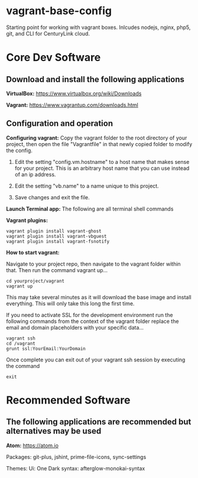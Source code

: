 # vagrant-base-config
Starting point for working with vagrant boxes. Inlcudes nodejs, nginx, php5, git, and CLI for CenturyLink cloud.


Core Dev Software
=======================

Download and install the following applications
------------

**VirtualBox:**
https://www.virtualbox.org/wiki/Downloads

**Vagrant:**
https://www.vagrantup.com/downloads.html

Configuration and operation
------------
**Configuring vagrant:**
Copy the vagrant folder to the root directory of your project, then open the file "Vagrantfile" in that newly copied folder to modify the config.

 1. Edit the setting "config.vm.hostname" to a host name that makes sense for your project. This is an arbitrary host name that you can use instead of an ip address.

 2. Edit the setting "vb.name" to a name unique to this project.

 3. Save changes and exit the file.

 **Launch Terminal app:**
 The following are all terminal shell commands

 **Vagrant plugins:**
 ```shell
 vagrant plugin install vagrant-ghost
 vagrant plugin install vagrant-vbguest
 vagrant plugin install vagrant-fsnotify
 ```

**How to start vagrant:**

Navigate to your project repo, then navigate to the vagrant folder within that. Then run the command vagrant up...
```shell
cd yourproject/vagrant
vagrant up
```
This may take several minutes as it will download the base image and install everything. This will only take this long the first time.

If you need to activate SSL for the development environment run the following commands from the context of the vagrant folder replace the email and domain placeholders with your specific data...
```shell
vagrant ssh
cd /vagrant
grunt ssl:YourEmail:YourDomain
```

Once complete you can exit out of your vagrant ssh session by executing the command
```shell
exit
```

Recommended Software
=======================

The following applications are recommended but alternatives may be used
------------

**Atom:**
https://atom.io

Packages:
git-plus,
jshint,
prime-file-icons,
sync-settings

Themes:
Ui: One Dark
syntax: afterglow-monokai-syntax
